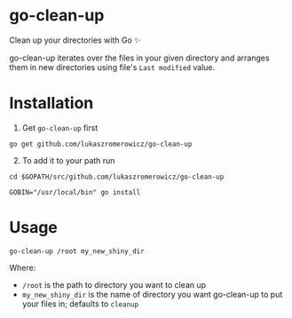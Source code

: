 # go-clean-up
Clean up your directories with Go ✨

go-clean-up iterates over the files in your given directory and arranges them in new directories using file's `Last modified` value.

# Installation
1. Get `go-clean-up` first

`go get github.com/lukaszromerowicz/go-clean-up`

2. To add it to your path run

`cd $GOPATH/src/github.com/lukaszromerowicz/go-clean-up`

`GOBIN="/usr/local/bin" go install`

# Usage

`go-clean-up /root my_new_shiny_dir`

Where:
* `/root` is the path to directory you want to clean up
* `my_new_shiny_dir` is the name of directory you want go-clean-up to put your files in; defaults to `cleanup`
